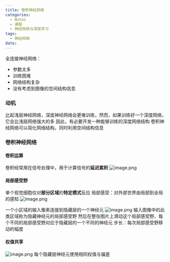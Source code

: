 ```yaml
---
title: 卷积神经网络
categories:
  - Notes
  - 课程
  - 神经网络与深度学习
tags:
  - 神经网络
date:
---
```

全连接神经网络：
- 参数太多
- 训练困难
- 网络结构复杂
- 没有考虑到图像的空间结构信息

### 动机
比起浅层神经网络，深度神经网络会更难训练，然而，如果训练好一个深度网络，它会比浅层网络强大的多
因此，有必要开发一种能够训练的深度网络结构
卷积神经网络可以简化网络结构，同时利用空间结构信息
### 卷积神经网络
#### 卷积运算
卷积经常用在信号处理中，用于计算信号的**延迟累积**
![image.png](https://cdn.jsdelivr.net/gh/zhengyangWang1/image@main/img/20231012101111.png)

#### 局部感受野
单个视觉细胞仅对**部分区域**的**特定模式**反应
局部感受：对外部世界由局部到全局的感知
![image.png](https://cdn.jsdelivr.net/gh/zhengyangWang1/image@main/img/20231012101800.png)

一个小区域的输入像素连接到隐藏层的一个神经元
![image.png](https://cdn.jsdelivr.net/gh/zhengyangWang1/image@main/img/20231012102036.png)
输入图像中的此类区域称为隐藏神经元的局部感受野
然后在整张图片上滑动这个局部感受野，每个不同的局部感受野对应于隐藏层的一个不同的神经元
步长：每次局部感受野移动的幅度

#### 权值共享
![image.png](https://cdn.jsdelivr.net/gh/zhengyangWang1/image@main/img/20231012102551.png)
每个隐藏层神经元使用相同权值与偏差

